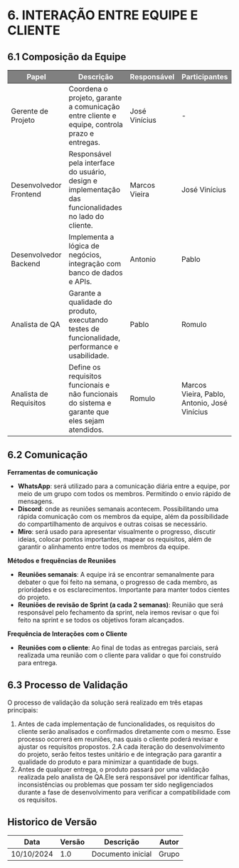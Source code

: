 # **6. INTERAÇÃO ENTRE EQUIPE E CLIENTE**

## **6.1 Composição da Equipe**

<table>
  <thead>
    <tr style="background-color: gray; color: white;">
      <th>Papel</th>
      <th>Descrição</th>
      <th>Responsável</th>
      <th>Participantes</th>
    </tr>
  </thead>
  <tbody>
    <tr>
      <td>Gerente de Projeto</td>
      <td>Coordena o projeto, garante a comunicação entre cliente e equipe, controla prazo e entregas.</td>
      <td>José Vinícius</td>
      <td>-</td>
    </tr>
    <tr>
      <td>Desenvolvedor Frontend</td>
      <td>Responsável pela interface do usuário, design e implementação das funcionalidades no lado do cliente.</td>
      <td>Marcos Vieira</td>
      <td>José Vinícius</td>
    </tr>
    <tr>
      <td>Desenvolvedor Backend</td>
      <td>Implementa a lógica de negócios, integração com banco de dados e APIs.</td>
      <td>Antonio</td>
      <td>Pablo</td>
    </tr>
    <tr>
      <td>Analista de QA</td>
      <td>Garante a qualidade do produto, executando testes de funcionalidade, performance e usabilidade.</td>
      <td>Pablo</td>
      <td>Romulo</td>
    </tr>
    <tr>
      <td>Analista de Requisitos</td>
      <td>Define os requisitos funcionais e não funcionais do sistema e garante que eles sejam atendidos.</td>
      <td>Romulo</td>
      <td>Marcos Vieira, Pablo, Antonio, José Vinícius</td>
    </tr>
  </tbody>
</table>

## **6.2 Comunicação**

**Ferramentas de comunicação**

- **WhatsApp**: será utilizado para a comunicação diária entre a equipe, por meio de um grupo com todos os membros. Permitindo o envio rápido de mensagens.
- **Discord**: onde as reuniões semanais acontecem. Possibilitando uma rápida comunicação com os membros da equipe, além da possibilidade do compartilhamento de arquivos e outras coisas se necessário.
- **Miro**: será usado para apresentar visualmente o progresso, discutir ideias, colocar pontos importantes, mapear os requisitos, além de garantir o alinhamento entre todos os membros da equipe.

**Métodos e frequências de Reuniões**

- **Reuniões semanais**: A equipe irá se encontrar semanalmente para debater o que foi feito na semana, o progresso de cada membro, as prioridades e os esclarecimentos. Importante para manter todos cientes do projeto.
- **Reuniões de revisão de Sprint (a cada 2 semanas)**: Reunião que será responsável pelo fechamento da sprint, nela iremos revisar o que foi feito na sprint e se todos os objetivos foram alcançados.

**Frequência de Interações com o Cliente**

- **Reuniões com o cliente**: Ao final de todas as entregas parciais, será realizada uma reunião com o cliente para validar o que foi construído para entrega.



## **6.3 Processo de Validação**

O processo de validação da solução será realizado em três etapas principais:

1. Antes de cada implementação de funcionalidades, os requisitos do cliente serão analisados e confirmados diretamente com o mesmo. Esse processo ocorrerá em reuniões, nas quais o cliente poderá revisar e ajustar os requisitos propostos.
2.A cada iteração do desenvolvimento do projeto, serão feitos testes unitário e de integração para garantir a qualidade do produto e para minimizar a quantidade de bugs.
3. Antes de qualquer entrega, o produto passará por uma validação realizada pelo analista de QA.Ele será responsável por identificar falhas, inconsistências ou problemas que possam ter sido negligenciados durante a fase de desenvolvimento para verificar a compatibilidade com os requisitos.


## Historico de Versão 
| Data       | Versão | Descrição                                             | Autor      |
|------------|--------|-------------------------------------------------------|------------|
| 10/10/2024 | 1.0    | Documento inicial  | Grupo    |

